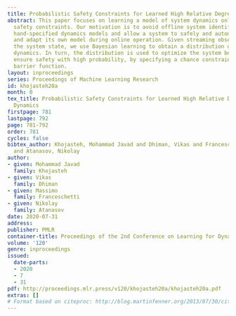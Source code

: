 ```yaml
---
title: Probabilistic Safety Constraints for Learned High Relative Degree System Dynamics
abstract: This paper focuses on learning a model of system dynamics online while satisfying
  safety constraints. Our motivation is to avoid offline system identification or
  hand-specified dynamics models and allow a system to safely and autonomously estimate
  and adapt its own model during online operation. Given streaming observations of
  the system state, we use Bayesian learning to obtain a distribution over the system
  dynamics. In turn, the distribution is used to optimize the system behavior and
  ensure safety with high probability, by specifying a chance constraint over a control
  barrier function.
layout: inproceedings
series: Proceedings of Machine Learning Research
id: khojasteh20a
month: 0
tex_title: Probabilistic Safety Constraints for Learned High Relative Degree System
  Dynamics
firstpage: 781
lastpage: 792
page: 781-792
order: 781
cycles: false
bibtex_author: Khojasteh, Mohammad Javad and Dhiman, Vikas and Franceschetti, Massimo
  and Atanasov, Nikolay
author:
- given: Mohammad Javad
  family: Khojasteh
- given: Vikas
  family: Dhiman
- given: Massimo
  family: Franceschetti
- given: Nikolay
  family: Atanasov
date: 2020-07-31
address: 
publisher: PMLR
container-title: Proceedings of the 2nd Conference on Learning for Dynamics and Control
volume: '120'
genre: inproceedings
issued:
  date-parts:
  - 2020
  - 7
  - 31
pdf: http://proceedings.mlr.press/v120/khojasteh20a/khojasteh20a.pdf
extras: []
# Format based on citeproc: http://blog.martinfenner.org/2013/07/30/citeproc-yaml-for-bibliographies/
---
```

